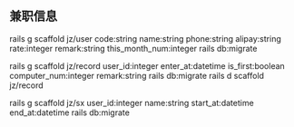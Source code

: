 ## 兼职信息

rails g scaffold jz/user code:string name:string phone:string alipay:string rate:integer remark:string this_month_num:integer
rails db:migrate 

rails g scaffold jz/record user_id:integer enter_at:datetime is_first:boolean computer_num:integer remark:string
rails db:migrate 
rails d scaffold jz/record

rails g scaffold jz/sx user_id:integer name:string start_at:datetime end_at:datetime
rails db:migrate 
